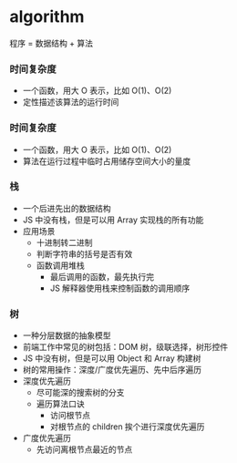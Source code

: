 # algorithm
程序 = 数据结构 + 算法
### 时间复杂度
- 一个函数，用大 O 表示，比如 O(1)、O(2)
- 定性描述该算法的运行时间
### 时间复杂度
- 一个函数，用大 O 表示，比如 O(1)、O(2)
- 算法在运行过程中临时占用储存空间大小的量度
### 栈
- 一个后进先出的数据结构
- JS 中没有栈，但是可以用 Array 实现栈的所有功能
- 应用场景
    - 十进制转二进制
    - 判断字符串的括号是否有效
    - 函数调用堆栈
        - 最后调用的函数，最先执行完
        - JS 解释器使用栈来控制函数的调用顺序
### 树
- 一种分层数据的抽象模型
- 前端工作中常见的树包括：DOM 树，级联选择，树形控件
- JS 中没有树，但是可以用 Object 和 Array 构建树
- 树的常用操作：深度/广度优先遍历、先中后序遍历
- 深度优先遍历
    - 尽可能深的搜索树的分支
    - 遍历算法口诀
        - 访问根节点
        - 对根节点的 children 挨个进行深度优先遍历
- 广度优先遍历
    - 先访问离根节点最近的节点
